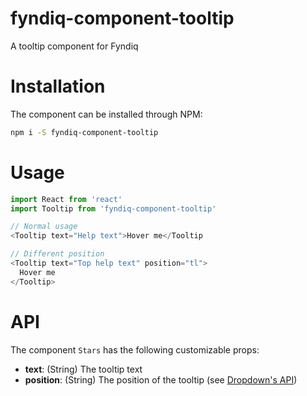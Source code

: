 # fyndiq-component-tooltip

A tooltip component for Fyndiq

# Installation

The component can be installed through NPM:

``` bash
npm i -S fyndiq-component-tooltip
```

# Usage

``` js
import React from 'react'
import Tooltip from 'fyndiq-component-tooltip'

// Normal usage
<Tooltip text="Help text">Hover me</Tooltip

// Different position
<Tooltip text="Top help text" position="tl">
  Hover me
</Tooltip>
```

# API

The component `Stars` has the following customizable props:

- **text**: (String) The tooltip text
- **position**: (String) The position of the tooltip (see [Dropdown's API](../fyndiq-component-dropdown#api))
